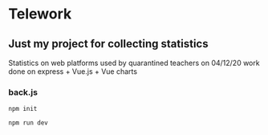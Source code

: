 # Telework

## Just my project for collecting statistics

Statistics on web platforms used by quarantined teachers on
04/12/20 work done on express + Vue.js + Vue charts

### back.js
```
npm init

```

```
npm run dev

```

